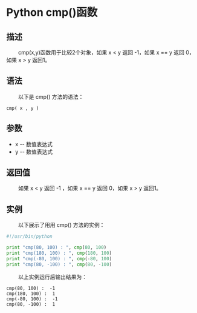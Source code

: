 # Python cmp()函数
## 描述
&#160;&#160;&#160;&#160;&#160;&#160;&#160;&#160;cmp(x,y)函数用于比较2个对象，如果 x < y 返回 -1，如果 x == y 返回 0，如果 x > y 返回1。

## 语法
&#160;&#160;&#160;&#160;&#160;&#160;&#160;&#160;以下是 cmp() 方法的语法：

```
cmp( x , y )
```

## 参数
- x -- 数值表达式
- y -- 数值表达式

## 返回值
&#160;&#160;&#160;&#160;&#160;&#160;&#160;&#160;如果 x < y 返回 -1 ，如果 x == y 返回 0，如果 x > y 返回1。

## 实例
&#160;&#160;&#160;&#160;&#160;&#160;&#160;&#160;以下展示了用用 cmp() 方法的实例：

```python
#!/usr/bin/python

print "cmp(80, 100) : ", cmp(80, 100)
print "cmp(180, 100) : ", cmp(180, 100)
print "cmp(-80, 100) : ", cmp(-80, 100)
print "cmp(80, -100) : ", cmp(80, -100)
```

&#160;&#160;&#160;&#160;&#160;&#160;&#160;&#160;以上实例运行后输出结果为：

```
cmp(80, 100) :  -1
cmp(180, 100) :  1
cmp(-80, 100) :  -1
cmp(80, -100) :  1
```